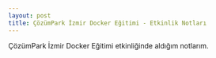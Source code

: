 ```yaml
---
layout: post
title: ÇözümPark İzmir Docker Eğitimi - Etkinlik Notları
---
```


ÇözümPark İzmir Docker Eğitimi etkinliğinde aldığım notlarım.
